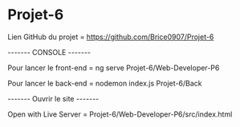 # Projet-6

Lien GitHub du projet = https://github.com/Brice0907/Projet-6



------- CONSOLE -------

Pour lancer le front-end = ng serve
Projet-6/Web-Developer-P6


Pour lancer le back-end = nodemon index.js
Projet-6/Back


------- Ouvrir le site -------

Open with Live Server = Projet-6/Web-Developer-P6/src/index.html